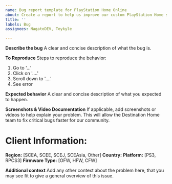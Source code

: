 ```yaml
---
name: Bug report template for PlayStation Home Online
about: Create a report to help us improve our custom PlayStation Home servers.
title: ''
labels: Bug
assignees: NagatoDEV, Toykyle

---
```


**Describe the bug**
A clear and concise description of what the bug is.

**To Reproduce**
Steps to reproduce the behavior:

1. Go to '...'
2. Click on '....'
3. Scroll down to '....'
4. See error

**Expected behavior**
A clear and concise description of what you expected to happen.

**Screenshots & Video Documentation**
If applicable, add screenshots or videos to help explain your problem. This will allow the Destination Home team to fix critical bugs faster for our community. 

# Client Information:
**Region:** [SCEA, SCEE, SCEJ, SCEAsia, Other]
**Country:** 
**Platform:** [PS3, RPCS3]
**Firmware Type:** [OFW, HFW, CFW]

**Additional context**
Add any other context about the problem here, that you may see fit to give a general overview of this issue.
